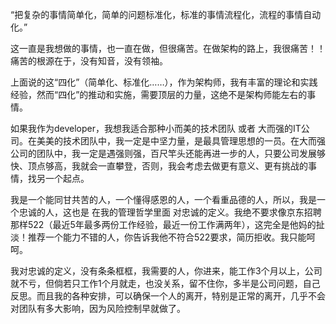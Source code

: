 “把复杂的事情简单化，简单的问题标准化，标准的事情流程化，流程的事情自动化。”    

这一直是我想做的事情，也一直在做，但很痛苦。在做架构的路上，我很痛苦！！痛苦的根源在于，没有知音，没有领袖。    

上面说的这“四化”（简单化、标准化……），作为架构师，我有丰富的理论和实践经验，然而“四化”的推动和实施，需要顶层的力量，这绝不是架构师能左右的事情。    

如果我作为developer，我想我适合那种小而美的技术团队 或者 大而强的IT公司。在美美的技术团队中，我一定是中坚力量，是最具管理思想的一员。在大而强公司的团队中，我一定是遇强则强，百尺竿头还能再进一步的人，只要公司发展够快、顶点够高，我就会一直攀登，否则，我会考虑去做更有意义、更有挑战的事情，找另一个起点。    

我是一个能同甘共苦的人，一个懂得感恩的人，一个看重品德的人，所以，我是一个忠诚的人，这也是 在我的管理哲学里面 对忠诚的定义。我绝不要求像京东招聘那样522（最近5年最多两份工作经验，最近一份工作满两年），这完全是他妈的扯淡！推荐一个能力不错的人，你告诉我他不符合522要求，简历拒收。我只能呵呵。    

我对忠诚的定义，没有条条框框，我需要的人，你进来，能工作3个月以上，公司就不亏，但倘若只工作1个月就走，也没关系，留不住你，多半是公司问题，自己反思。而且我的各种安排，可以确保一个人的离开，特别是正常的离开，几乎不会对团队有多大影响，因为风险控制早就做了。

